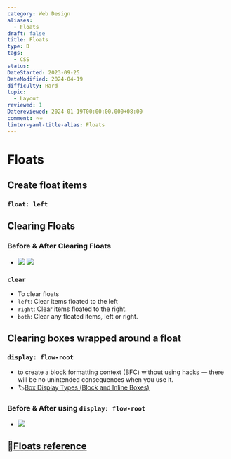 ```yaml
---
category: Web Design
aliases:
  - Floats
draft: false
title: Floats
type: D
tags:
  - CSS
status: 
DateStarted: 2023-09-25
DateModified: 2024-04-19
difficulty: Hard
topic:
  - Layout
reviewed: 1
Datereviewed: 2024-01-19T00:00:00.000+08:00
comment: ⭐⭐
linter-yaml-title-alias: Floats
---
```


# Floats

## Create float items

### `float: left`

## Clearing Floats

### Before & After Clearing Floats

- ![](https://cdn.jsdelivr.net/gh/jenniferwonder/bimg/web-design/O-CSS-Before-clearing-floats.png) ![](https://cdn.jsdelivr.net/gh/jenniferwonder/bimg/web-design/O-CSS-After-clearing-floats.png)

### `clear`

- To clear floats
- `left`: Clear items floated to the left
- `right`: Clear items floated to the right.
- `both`: Clear any floated items, left or right.

## Clearing boxes wrapped around a float

### `display: flow-root`

- to create a block formatting context (BFC) without using hacks — there will be no unintended consequences when you use it.
- 🏷️[Box Display Types (Block and Inline Boxes)](<Box-Display-Types-(Block-and-Inline-Boxes)>)

### Before & After using `display: flow-root`

- ![](https://cdn.jsdelivr.net/gh/jenniferwonder/bimg/web-design/O-CSS-Before-and-after-using-float-root.png)

## 📌[Floats reference](https://developer.mozilla.org/en-US/docs/Web/CSS/float)
